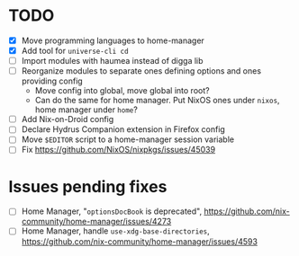 # TODO

- [x] Move programming languages to home-manager
- [x] Add tool for `universe-cli cd`
- [ ] Import modules with haumea instead of digga lib
- [ ] Reorganize modules to separate ones defining options and ones providing config
  - Move config into global, move global into root?
  - Can do the same for home manager. Put NixOS ones under `nixos`, home manager under `home`?
- [ ] Add Nix-on-Droid config
- [ ] Declare Hydrus Companion extension in Firefox config
- [ ] Move `$EDITOR` script to a home-manager session variable
- [ ] Fix https://github.com/NixOS/nixpkgs/issues/45039

# Issues pending fixes

- [ ] Home Manager, "`optionsDocBook` is deprecated", https://github.com/nix-community/home-manager/issues/4273
- [ ] Home Manager, handle `use-xdg-base-directories`, https://github.com/nix-community/home-manager/issues/4593
